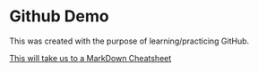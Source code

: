 # Github Demo

This was created with the purpose of learning/practicing GitHub.

[This will take us to a MarkDown Cheatsheet](https://github.com/adam-p/markdown-here/wiki/Markdown-Cheatsheet)
